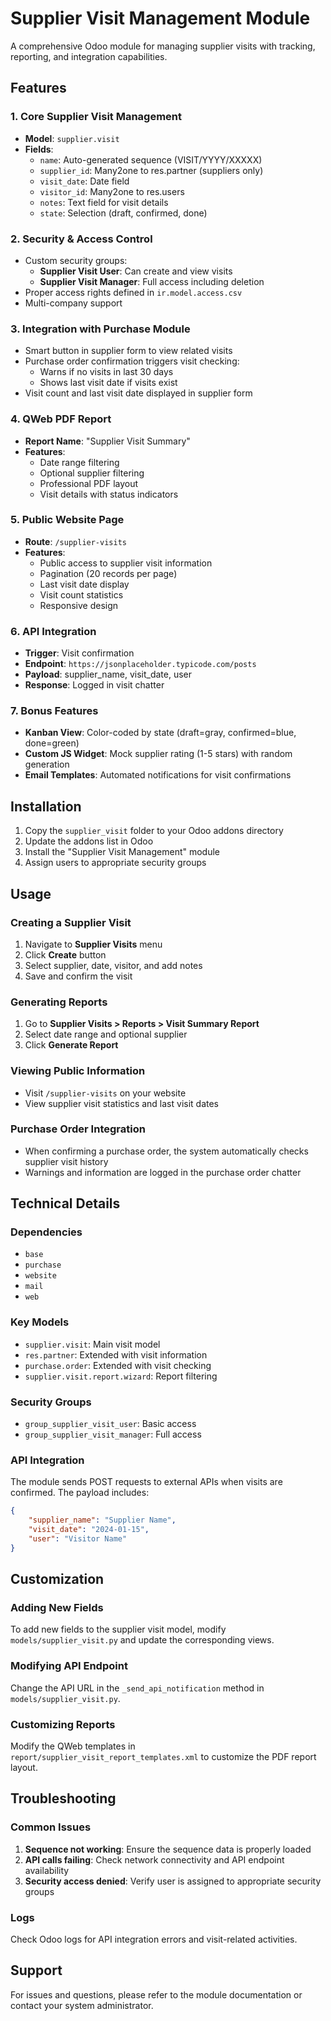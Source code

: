 # Supplier Visit Management Module

A comprehensive Odoo module for managing supplier visits with tracking, reporting, and integration capabilities.

## Features

### 1. Core Supplier Visit Management
- **Model**: `supplier.visit`
- **Fields**:
  - `name`: Auto-generated sequence (VISIT/YYYY/XXXXX)
  - `supplier_id`: Many2one to res.partner (suppliers only)
  - `visit_date`: Date field
  - `visitor_id`: Many2one to res.users
  - `notes`: Text field for visit details
  - `state`: Selection (draft, confirmed, done)

### 2. Security & Access Control
- Custom security groups:
  - **Supplier Visit User**: Can create and view visits
  - **Supplier Visit Manager**: Full access including deletion
- Proper access rights defined in `ir.model.access.csv`
- Multi-company support

### 3. Integration with Purchase Module
- Smart button in supplier form to view related visits
- Purchase order confirmation triggers visit checking:
  - Warns if no visits in last 30 days
  - Shows last visit date if visits exist
- Visit count and last visit date displayed in supplier form

### 4. QWeb PDF Report
- **Report Name**: "Supplier Visit Summary"
- **Features**:
  - Date range filtering
  - Optional supplier filtering
  - Professional PDF layout
  - Visit details with status indicators

### 5. Public Website Page
- **Route**: `/supplier-visits`
- **Features**:
  - Public access to supplier visit information
  - Pagination (20 records per page)
  - Last visit date display
  - Visit count statistics
  - Responsive design

### 6. API Integration
- **Trigger**: Visit confirmation
- **Endpoint**: `https://jsonplaceholder.typicode.com/posts`
- **Payload**: supplier_name, visit_date, user
- **Response**: Logged in visit chatter

### 7. Bonus Features
- **Kanban View**: Color-coded by state (draft=gray, confirmed=blue, done=green)
- **Custom JS Widget**: Mock supplier rating (1-5 stars) with random generation
- **Email Templates**: Automated notifications for visit confirmations

## Installation

1. Copy the `supplier_visit` folder to your Odoo addons directory
2. Update the addons list in Odoo
3. Install the "Supplier Visit Management" module
4. Assign users to appropriate security groups

## Usage

### Creating a Supplier Visit
1. Navigate to **Supplier Visits** menu
2. Click **Create** button
3. Select supplier, date, visitor, and add notes
4. Save and confirm the visit

### Generating Reports
1. Go to **Supplier Visits > Reports > Visit Summary Report**
2. Select date range and optional supplier
3. Click **Generate Report**

### Viewing Public Information
- Visit `/supplier-visits` on your website
- View supplier visit statistics and last visit dates

### Purchase Order Integration
- When confirming a purchase order, the system automatically checks supplier visit history
- Warnings and information are logged in the purchase order chatter

## Technical Details

### Dependencies
- `base`
- `purchase`
- `website`
- `mail`
- `web`

### Key Models
- `supplier.visit`: Main visit model
- `res.partner`: Extended with visit information
- `purchase.order`: Extended with visit checking
- `supplier.visit.report.wizard`: Report filtering

### Security Groups
- `group_supplier_visit_user`: Basic access
- `group_supplier_visit_manager`: Full access

### API Integration
The module sends POST requests to external APIs when visits are confirmed. The payload includes:
```json
{
    "supplier_name": "Supplier Name",
    "visit_date": "2024-01-15",
    "user": "Visitor Name"
}
```

## Customization

### Adding New Fields
To add new fields to the supplier visit model, modify `models/supplier_visit.py` and update the corresponding views.

### Modifying API Endpoint
Change the API URL in the `_send_api_notification` method in `models/supplier_visit.py`.

### Customizing Reports
Modify the QWeb templates in `report/supplier_visit_report_templates.xml` to customize the PDF report layout.

## Troubleshooting

### Common Issues
1. **Sequence not working**: Ensure the sequence data is properly loaded
2. **API calls failing**: Check network connectivity and API endpoint availability
3. **Security access denied**: Verify user is assigned to appropriate security groups

### Logs
Check Odoo logs for API integration errors and visit-related activities.

## Support

For issues and questions, please refer to the module documentation or contact your system administrator. 